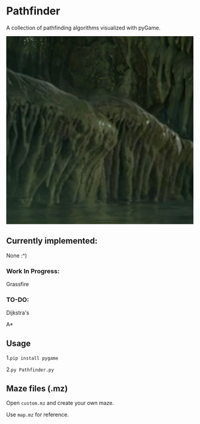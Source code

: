 # Pathfinder

A collection of pathfinding algorithms visualized with pyGame.

![alt text](https://github.com/archead/Pathfinder/blob/main/sample%20gifs/star.gif)

## Currently implemented:

None :^)

### Work In Progress:

Grassfire

### TO-DO:

Dijkstra's

A\*

## Usage

1.`pip install pygame`

2.`py Pathfinder.py`

## Maze files (.mz)

Open `custom.mz` and create your own maze.

Use `map.mz` for reference.
